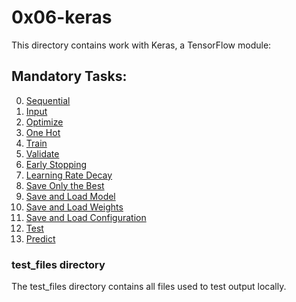 # 0x06-keras
This directory contains work with Keras, a TensorFlow module:

## Mandatory Tasks:
0. [Sequential](/supervised_learning/0x06-keras/0-sequential.py)
1. [Input](/supervised_learning/0x06-keras/1-input.py)
2. [Optimize](/supervised_learning/0x06-keras/2-optimize.py)
3. [One Hot](/supervised_learning/0x06-keras/3-one_hot.py)
4. [Train](/supervised_learning/0x06-keras/4-train.py)
5. [Validate](/supervised_learning/0x06-keras/5-train.py)
6. [Early Stopping](/supervised_learning/0x06-keras/6-train.py)
7. [Learning Rate Decay](/supervised_learning/0x06-keras/7-train.py)
8. [Save Only the Best](/supervised_learning/0x06-keras/8-train.py)
9. [Save and Load Model](/supervised_learning/0x06-keras/9-model.py)
10. [Save and Load Weights](/supervised_learning/0x06-keras/10-weights.py)
11. [Save and Load Configuration](/supervised_learning/0x06-keras/11-config.py)
12. [Test](/supervised_learning/0x06-keras/12-test.py)
13. [Predict](/supervised_learning/0x06-keras/13-predict.py)

### test_files directory
The test_files directory contains all files used to test output locally.
